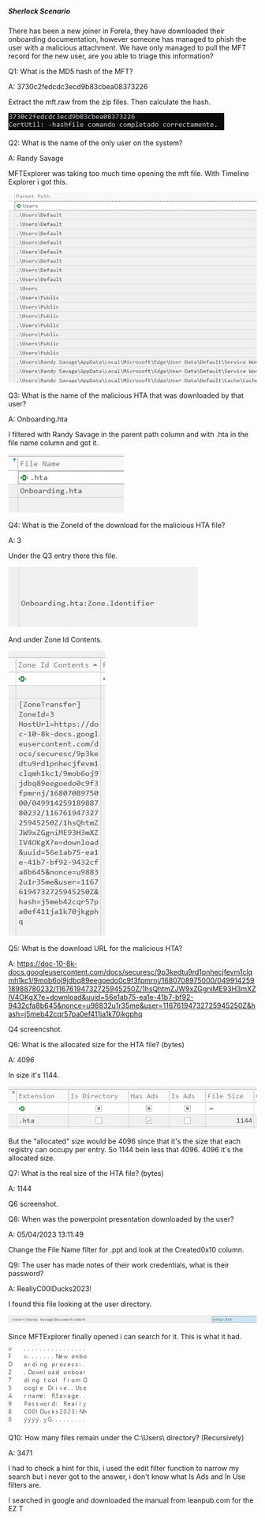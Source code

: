 
##### Sherlock Scenario

There has been a new joiner in Forela, they have downloaded their onboarding documentation, however someone has managed to phish the user with a malicious attachment. We have only managed to pull the MFT record for the new user, are you able to triage this information?


Q1: What is the MD5 hash of the MFT?

A: 3730c2fedcdc3ecd9b83cbea08373226

Extract the mft.raw from the zip files. Then calculate the hash.

![](../../Img/Pasted%20image%2020250516190344.png)

Q2: What is the name of the only user on the system?

A: Randy Savage

MFTExplorer was taking too much time opening the mft file. With Timeline Explorer i got this.

![](../../Img/Pasted%20image%2020250516190733.png)

Q3: What is the name of the malicious HTA that was downloaded by that user?

A: Onboarding.hta

I filtered with Randy Savage in the parent path column and with .hta in the file name column and got it.

![](../../Img/Pasted%20image%2020250516190918.png)

Q4: What is the ZoneId of the download for the malicious HTA file?

A: 3

Under the Q3 entry there this file.

![](../../Img/Pasted%20image%2020250516191042.png)

And under Zone Id Contents.

![](../../Img/Pasted%20image%2020250516191104.png)

Q5: What is the download URL for the malicious HTA?

A: https://doc-10-8k-docs.googleusercontent.com/docs/securesc/9p3kedtu9rd1pnhecjfevm1clqmh1kc1/9mob6oj9jdbq89eegoedo0c9f3fpmrnj/1680708975000/04991425918988780232/11676194732725945250Z/1hsQhtmZJW9xZGgniME93H3mXZIV4OKgX?e=download&uuid=56e1ab75-ea1e-41b7-bf92-9432cfa8b645&nonce=u98832u1r35me&user=11676194732725945250Z&hash=j5meb42cqr57pa0ef411ja1k70jkgphq

Q4 screencshot.

Q6: What is the allocated size for the HTA file? (bytes)

A: 4096

In size it's 1144.

![](../../Img/Pasted%20image%2020250516191215.png)

But the "allocated" size would be 4096 since that it's the size that each registry can occupy per entry. So 1144 bein less that 4096. 4096 it's the allocated size.

Q7: What is the real size of the HTA file? (bytes)

A: 1144

Q6 screenshot.

Q8: When was the powerpoint presentation downloaded by the user?

A: 05/04/2023 13:11:49

Change the File Name filter for .ppt and look at the Created0x10 column.

Q9: The user has made notes of their work credentials, what is their password?

A: ReallyC00lDucks2023!

I found this file looking at the user directory.

![](../../Img/Pasted%20image%2020250516192316.png)

Since MFTExplorer finally opened i can search for it.
This is what it had.

![](../../Img/Pasted%20image%2020250516192353.png)

Q10: How many files remain under the C:\Users\ directory? (Recursively)

A: 3471

I had to check a hint for this, i used the edit filter function to narrow my search but i never got to the answer, i don't know what Is Ads and In Use filters are.

I searched in google and downloaded the manual from leanpub.com for the EZ T



